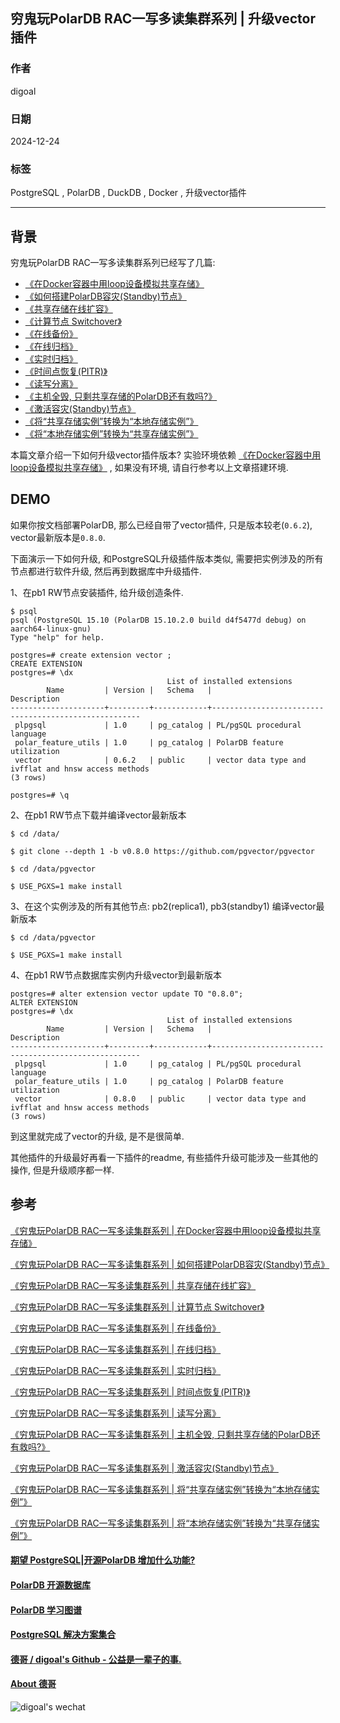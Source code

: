 ## 穷鬼玩PolarDB RAC一写多读集群系列 | 升级vector插件      
        
### 作者        
digoal        
        
### 日期        
2024-12-24        
         
### 标签         
PostgreSQL , PolarDB , DuckDB , Docker , 升级vector插件           
           
----            
         
## 背景                              
穷鬼玩PolarDB RAC一写多读集群系列已经写了几篇:         
- [《在Docker容器中用loop设备模拟共享存储》](../202412/20241216_03.md)                 
- [《如何搭建PolarDB容灾(Standby)节点》](../202412/20241218_01.md)              
- [《共享存储在线扩容》](../202412/20241218_02.md)            
- [《计算节点 Switchover》](../202412/20241218_03.md)            
- [《在线备份》](../202412/20241218_04.md)        
- [《在线归档》](../202412/20241218_05.md)                   
- [《实时归档》](../202412/20241219_01.md)                  
- [《时间点恢复(PITR)》](../202412/20241219_02.md)        
- [《读写分离》](../202412/20241220_01.md)           
- [《主机全毁, 只剩共享存储的PolarDB还有救吗?》](../202412/20241224_01.md)           
- [《激活容灾(Standby)节点》](../202412/20241224_02.md)           
- [《将“共享存储实例”转换为“本地存储实例”》](../202412/20241224_03.md)         
- [《将“本地存储实例”转换为“共享存储实例”》](../202412/20241224_04.md)       
                        
本篇文章介绍一下如何升级vector插件版本? 实验环境依赖 [《在Docker容器中用loop设备模拟共享存储》](../202412/20241216_03.md) , 如果没有环境, 请自行参考以上文章搭建环境.        
       
## DEMO    
如果你按文档部署PolarDB, 那么已经自带了vector插件, 只是版本较老(`0.6.2`), vector最新版本是`0.8.0`.   
  
下面演示一下如何升级, 和PostgreSQL升级插件版本类似, 需要把实例涉及的所有节点都进行软件升级, 然后再到数据库中升级插件.  
  
1、在pb1 RW节点安装插件, 给升级创造条件.   
```  
$ psql  
psql (PostgreSQL 15.10 (PolarDB 15.10.2.0 build d4f5477d debug) on aarch64-linux-gnu)  
Type "help" for help.  
  
postgres=# create extension vector ;  
CREATE EXTENSION  
postgres=# \dx  
                                   List of installed extensions  
        Name         | Version |   Schema   |                     Description                        
---------------------+---------+------------+------------------------------------------------------  
 plpgsql             | 1.0     | pg_catalog | PL/pgSQL procedural language  
 polar_feature_utils | 1.0     | pg_catalog | PolarDB feature utilization  
 vector              | 0.6.2   | public     | vector data type and ivfflat and hnsw access methods  
(3 rows)  
  
postgres=# \q  
```  
  
2、在pb1 RW节点下载并编译vector最新版本  
```  
$ cd /data/  
  
$ git clone --depth 1 -b v0.8.0 https://github.com/pgvector/pgvector  
  
$ cd /data/pgvector  
  
$ USE_PGXS=1 make install  
```  
  
3、在这个实例涉及的所有其他节点: pb2(replica1), pb3(standby1) 编译vector最新版本   
```  
$ cd /data/pgvector  
  
$ USE_PGXS=1 make install  
```  
  
4、在pb1 RW节点数据库实例内升级vector到最新版本  
```  
postgres=# alter extension vector update TO "0.8.0";  
ALTER EXTENSION  
postgres=# \dx  
                                   List of installed extensions  
        Name         | Version |   Schema   |                     Description                        
---------------------+---------+------------+------------------------------------------------------  
 plpgsql             | 1.0     | pg_catalog | PL/pgSQL procedural language  
 polar_feature_utils | 1.0     | pg_catalog | PolarDB feature utilization  
 vector              | 0.8.0   | public     | vector data type and ivfflat and hnsw access methods  
(3 rows)  
```  
  
到这里就完成了vector的升级, 是不是很简单.     
  
其他插件的升级最好再看一下插件的readme, 有些插件升级可能涉及一些其他的操作, 但是升级顺序都一样.    
        
## 参考                        
[《穷鬼玩PolarDB RAC一写多读集群系列 | 在Docker容器中用loop设备模拟共享存储》](../202412/20241216_03.md)                               
                           
[《穷鬼玩PolarDB RAC一写多读集群系列 | 如何搭建PolarDB容灾(Standby)节点》](../202412/20241218_01.md)                         
                      
[《穷鬼玩PolarDB RAC一写多读集群系列 | 共享存储在线扩容》](../202412/20241218_02.md)                         
                       
[《穷鬼玩PolarDB RAC一写多读集群系列 | 计算节点 Switchover》](../202412/20241218_03.md)                         
                  
[《穷鬼玩PolarDB RAC一写多读集群系列 | 在线备份》](../202412/20241218_04.md)                    
                
[《穷鬼玩PolarDB RAC一写多读集群系列 | 在线归档》](../202412/20241218_05.md)                    
              
[《穷鬼玩PolarDB RAC一写多读集群系列 | 实时归档》](../202412/20241219_01.md)                  
                
[《穷鬼玩PolarDB RAC一写多读集群系列 | 时间点恢复(PITR)》](../202412/20241219_02.md)                
          
[《穷鬼玩PolarDB RAC一写多读集群系列 | 读写分离》](../202412/20241220_01.md)             
          
[《穷鬼玩PolarDB RAC一写多读集群系列 | 主机全毁, 只剩共享存储的PolarDB还有救吗?》](../202412/20241224_01.md)           
        
[《穷鬼玩PolarDB RAC一写多读集群系列 | 激活容灾(Standby)节点》](../202412/20241224_02.md)           
    
[《穷鬼玩PolarDB RAC一写多读集群系列 | 将“共享存储实例”转换为“本地存储实例”》](../202412/20241224_03.md)         
  
[《穷鬼玩PolarDB RAC一写多读集群系列 | 将“本地存储实例”转换为“共享存储实例”》](../202412/20241224_04.md)      
    
  
  
#### [期望 PostgreSQL|开源PolarDB 增加什么功能?](https://github.com/digoal/blog/issues/76 "269ac3d1c492e938c0191101c7238216")
  
  
#### [PolarDB 开源数据库](https://openpolardb.com/home "57258f76c37864c6e6d23383d05714ea")
  
  
#### [PolarDB 学习图谱](https://www.aliyun.com/database/openpolardb/activity "8642f60e04ed0c814bf9cb9677976bd4")
  
  
#### [PostgreSQL 解决方案集合](../201706/20170601_02.md "40cff096e9ed7122c512b35d8561d9c8")
  
  
#### [德哥 / digoal's Github - 公益是一辈子的事.](https://github.com/digoal/blog/blob/master/README.md "22709685feb7cab07d30f30387f0a9ae")
  
  
#### [About 德哥](https://github.com/digoal/blog/blob/master/me/readme.md "a37735981e7704886ffd590565582dd0")
  
  
![digoal's wechat](../pic/digoal_weixin.jpg "f7ad92eeba24523fd47a6e1a0e691b59")
  
